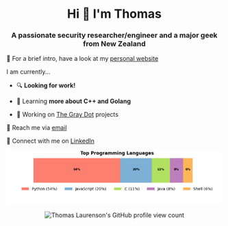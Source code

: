 <h1 align="center">Hi 👋 I'm Thomas</h1>
<h3 align="center">A passionate security researcher/engineer and a major geek from New Zealand</h3>

:penguin: For a brief intro, have a look at my [personal website](https://www.thomaslaurenson.com)

I am currently...

- :mag: **Looking for work!**

- :seedling: Learning **more about C++ and Golang**

- :telescope: Working on [The Gray Dot](https://github.com/thegraydot) projects

:email: Reach me via [email](thomas@thomaslaurenson.com)

:link: Connect with me on [LinkedIn](https://www.linkedin.com/in/thomaslaurenson/)

<picture>
<source media="(prefers-color-scheme: dark)" srcset="data/top_languages_dark.png">
<img alt="Thomas Laurenson's Top Programming Languages" src="data/top_languages_light.png">
</picture>

<p align="center"> <img src="https://komarev.com/ghpvc/?username=thomaslaurenson&label=Profile%20views&color=0e75b6&style=plastic" alt="Thomas Laurenson's GitHub profile view count" /> </p>
